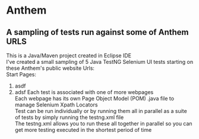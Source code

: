 # Anthem
## A sampling of tests run against some of Anthem URLS

This is a Java/Maven project created in Eclipse IDE  
I've created a small sampling of 5 Java TestNG Selenium UI tests starting on these Anthem's public website Urls:  
Start Pages:  
1.  asdf  
2.  adsf
Each test is associated with one of more webpages  
Each webpage has its own Page Object Model (POM) .java file to manage Selenium Xpath Locators  
Test can be run individually or by running them all in parallel as a suite of tests by simply running the testng.xml file  
The testng.xml allows you to run these all together in parallel so you can get more testing executed in the shortest period of time  
